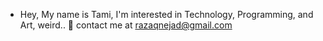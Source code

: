 - Hey, My name is Tami, I'm interested in Technology, Programming, and Art, weird.. 🙂
contact me at razaqnejad@gmail.com
<!---
razaqnejad/razaqnejad is a ✨ special ✨ repository because its `README.md` (this file) appears on your GitHub profile.
You can click the Preview link to take a look at your changes.
--->
